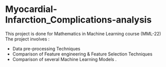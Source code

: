 # Myocardial-Infarction_Complications-analysis
This project is done for Mathematics in Machine Learning course (MML-22) 
The project involves :
- Data pre-processing Techniques
- Comparison of Feature engineering & Feature Selection Techniques
- Comparison of several Machine Learning Models .
